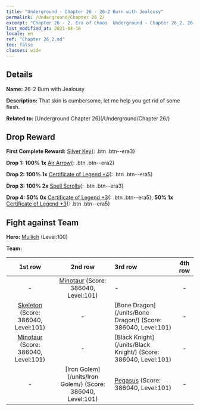 ```yaml
---
title: "Underground - Chapter 26 - 26-2 Burn with Jealousy"
permalink: /Underground/Chapter 26_2/
excerpt: "Chapter 26 - 2. Era of Chaos  Underground - Chapter 26_2. 26-2 Burn with Jealousy"
last_modified_at: 2021-04-16
locale: en
ref: "Chapter 26_2.md"
toc: false
classes: wide
---
```


## Details

 **Name:** 26-2 Burn with Jealousy

 **Description:** That skin is cumbersome, let me help you get rid of some flesh.

 **Related to:** [Underground Chapter 26](/Underground/Chapter 26/)

## Drop Reward

 **First Complete Reward:** [Silver Key](/Items/con_693/){: .btn .btn--era3}

 **Drop 1:** **100% 1x** [Air Arrow](/Items/her_449/){: .btn .btn--era2}

 **Drop 2:** **100% 1x** [Certificate of Legend +4](/Items/mat_95/){: .btn .btn--era5}

 **Drop 3:** **100% 2x** [Spell Scrolls](/Items/con_694/){: .btn .btn--era3}

 **Drop 4:** **50% 0x** [Certificate of Legend +3](/Items/mat_88/){: .btn .btn--era5}, **50% 1x** [Certificate of Legend +3](/Items/mat_88/){: .btn .btn--era5}


## Fight against Team
 **Hero:** [Mullich](/heroes/Mullich/) (Level:100)

 **Team:**


  | 1st row | 2nd row | 3rd row | 4th row |
  |:----:|:----:|:----|:----:|
  | - | [Minotaur](/units/Minotaur/) (Score: 386040, Level:101)  | - | - |
  | [Skeleton](/units/Skeleton/) (Score: 386040, Level:101)  | - | [Bone Dragon](/units/Bone Dragon/) (Score: 386040, Level:101)  | - |
  | [Minotaur](/units/Minotaur/) (Score: 386040, Level:101)  | - | [Black Knight](/units/Black Knight/) (Score: 386040, Level:101)  | - |
  | - | [Iron Golem](/units/Iron Golem/) (Score: 386040, Level:101)  | [Pegasus](/units/Pegasus/) (Score: 386040, Level:101)  | - |


